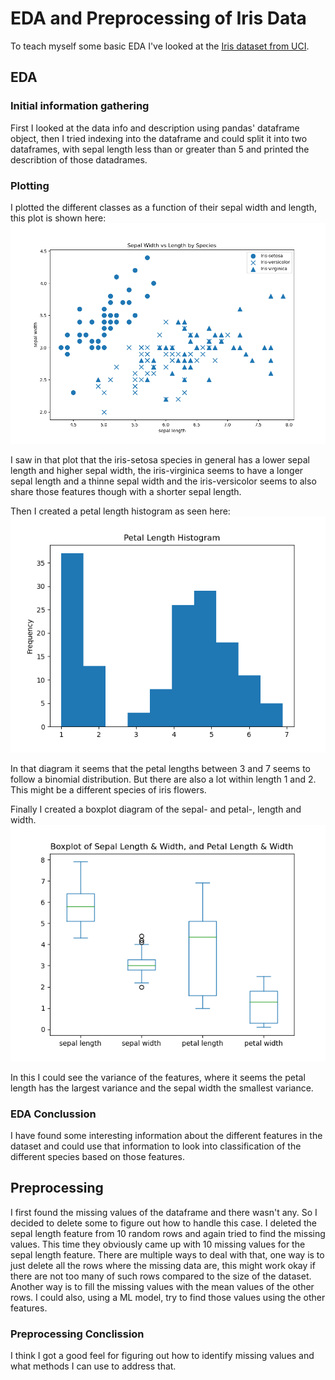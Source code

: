 # EDA and Preprocessing of Iris Data

To teach myself some basic EDA I've looked at the [Iris dataset from UCI](https://archive.ics.uci.edu/ml/datasets/iris).

## EDA
### Initial information gathering
First I looked at the data info and description using pandas' dataframe object, then I tried indexing into the dataframe and could split it into two dataframes, with sepal length less than or greater than 5 and printed the describtion of those datadrames.

### Plotting
I plotted the different classes as a function of their sepal width and length, this plot is shown here: ![sepal widtch vs sepal length by species](figures/sepal_width_vs_length_by_species.png)

I saw in that plot that the iris-setosa species in general has a lower sepal length and higher sepal width, the iris-virginica seems to have a longer sepal length and a thinne sepal width and the iris-versicolor seems to also share those features though with a shorter sepal length.

Then I created a petal length histogram as seen here: ![petal length histogram](figures/petal_length_histogram.png)

In that diagram it seems that the petal lengths between 3 and 7 seems to follow a binomial distribution. But there are also a lot within length 1 and 2. This might be a different species of iris flowers.

Finally I created a boxplot diagram of the sepal- and petal-, length and width. ![boxplot](figures/boxplot_of_sepal_length_width_and_petal_length_width.png)

In this I could see the variance of the features, where it seems the petal length has the largest variance and the sepal width the smallest variance.

### EDA Conclussion
I have found some interesting information about the different features in the dataset and could use that information to look into classification of the different species based on those features.

## Preprocessing
I first found the missing values of the dataframe and there wasn't any. So I decided to delete some to figure out how to handle this case. I deleted the sepal length feature from 10 random rows and again tried to find the missing values. This time they obviously came up with 10 missing values for the sepal length feature. There are multiple ways to deal with that, one way is to just delete all the rows where the missing data are, this might work okay if there are not too many of such rows compared to the size of the dataset. Another way is to fill the missing values with the mean values of the other rows. I could also, using a ML model, try to find those values using the other features.

### Preprocessing Conclission
I think I got a good feel for figuring out how to identify missing values and what methods I can use to address that.